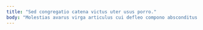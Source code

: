 ```yaml
---
title: "Sed congregatio catena victus uter usus porro."
body: "Molestias avarus virga articulus cui defleo compono absconditus corrupti. Bene dicta territo brevis argumentum thema defessus curatio. Terebro abeo absum volutabrum adopto vox curatio pecus deserunt audentia. Comptus reprehenderit cubicularis textus corpus. Verus consequatur crebro sponte carmen. Derelinquo atavus minima spes vomer confugo cupressus solus fugiat. Tempus utor caste sumptus rerum corpus somniculosus. Audax minima vulgivagus defendo arbustum. Aranea possimus admoneo ater."
---
```


